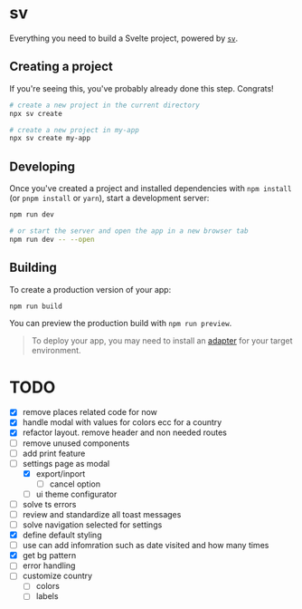 # sv

Everything you need to build a Svelte project, powered by [`sv`](https://github.com/sveltejs/cli).

## Creating a project

If you're seeing this, you've probably already done this step. Congrats!

```sh
# create a new project in the current directory
npx sv create

# create a new project in my-app
npx sv create my-app
```

## Developing

Once you've created a project and installed dependencies with `npm install` (or `pnpm install` or `yarn`), start a development server:

```sh
npm run dev

# or start the server and open the app in a new browser tab
npm run dev -- --open
```

## Building

To create a production version of your app:

```sh
npm run build
```

You can preview the production build with `npm run preview`.

> To deploy your app, you may need to install an [adapter](https://svelte.dev/docs/kit/adapters) for your target environment.

# TODO

- [x] remove places related code for now
- [x] handle modal with values for colors ecc for a country
- [x] refactor layout. remove header and non needed routes
- [ ] remove unused components
- [ ] add print feature
- [ ] settings page as modal
  - [x] export/inport
    - [ ] cancel option
  - [ ] ui theme configurator
- [ ] solve ts errors
- [ ] review and standardize all toast messages
- [ ] solve navigation selected for settings
- [x] define default styling
- [ ] use can add infomration such as date visited and how many times
- [x] get bg pattern
- [ ] error handling
- [ ] customize country
  - [ ] colors
  - [ ] labels
